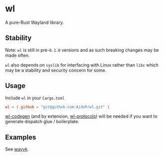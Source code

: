 # wl
A pure-Rust Wayland library.

## Stability
Note: `wl` is still in pre-`0.1.0` versions and as such breaking changes may be made often.

`wl` also depends on `syslib` for interfacing with Linux rather than `libc` which may be a stability and security concern for some.

## Usage

Include `wl` in your `Cargo.toml`
```toml
wl = { github = "git@github.com:AidoP/wl.git" }
```

[wl-codegen](https://github.com/AidoP/wl-codegen) (and by extension, [wl-protocols](https://github.com/AidoP/wl-protocols)) will be needed if you want to generate dispatch glue / boilerplate.

## Examples

See [wayvk](https://github.com/AidoP/wayvk).
